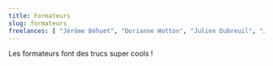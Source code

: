 ```yaml
---
title: Formateurs
slug: formateurs
freelances: [ "Jérôme Béhuet", "Dorianne Wotton", "Julien Dubreuil", "Julien Tant", "Régis Millet", "Sébastien Fieloux" ]
---
```


Les formateurs font des trucs super cools !

